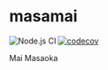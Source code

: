 # masamai

![Node.js CI](https://github.com/nothink/masamai/workflows/Node.js%20CI/badge.svg?branch=master)
[![codecov](https://codecov.io/gh/nothink/masamai/branch/master/graph/badge.svg)](https://codecov.io/gh/nothink/masamai)

Mai Masaoka
